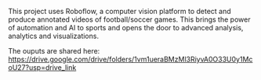 This project uses Roboflow, a computer vision platform to detect and produce annotated videos of football/soccer games. This brings the power of automation and AI to sports and opens the door to advanced analysis,
analytics and visualizations.

The ouputs are shared here: 
https://drive.google.com/drive/folders/1vm1ueraBMzMl3RiyvA0O33U0y1McoU27?usp=drive_link
